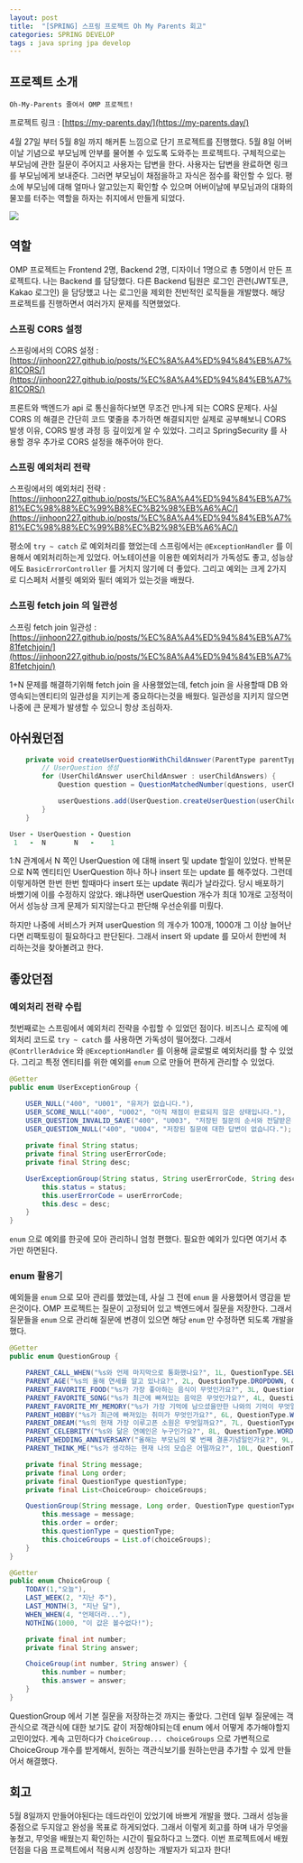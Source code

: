 ```yaml
---
layout: post
title:  "[SPRING] 스프링 프로젝트 Oh My Parents 회고"
categories: SPRING DEVELOP
tags : java spring jpa develop
---
```


## 프로젝트 소개

```
Oh-My-Parents 줄여서 OMP 프로젝트!
```

프로젝트 링크 : [https://my-parents.day/](https://my-parents.day/) 

4월 27일 부터 5월 8일 까지 해커톤 느낌으로 단기 프로젝트를 진행했다. 5월 8일 어버이날 기념으로 부모님께
안부를 물어볼 수 있도록 도와주는 프로젝트다. 구체적으로는 부모님에 관한 질문이 주어지고 사용자는 답변을 한다.
사용자는 답변을 완료하면 링크를 부모님에게 보내준다. 그러면 부모님이 채점을하고 자식은 점수를 확인할 수 있다.
평소에 부모님에 대해 얼마나 알고있는지 확인할 수 있으며 어버이날에 부모님과의 대화의 물꼬를 터주는
역할을 하자는 취지에서 만들게 되었다.

<img src="../../assets/img/posts/spring/develop/omp4.png">

## 역할

OMP 프로젝트는 Frontend 2명, Backend 2명, 디자이너 1명으로 총 5명이서 만든 프로젝트다.
나는 Backend 를 담당했다. 다른 Backend 팀원은 로그인 관련(JWT토큰, Kakao 로그인) 을 담당했고
나는 로그인을 제외한 전반적인 로직들을 개발했다. 해당 프로젝트를 진행하면서 여러가지 문제를 직면했었다.

### 스프링 CORS 설정

스프링에서의 CORS 설정 : [https://jinhoon227.github.io/posts/%EC%8A%A4%ED%94%84%EB%A7%81CORS/](https://jinhoon227.github.io/posts/%EC%8A%A4%ED%94%84%EB%A7%81CORS/)

프론트와 백엔드가 api 로 통신을하다보면 무조건 만나게 되는 CORS 문제다. 사실 CORS 의 해결은 간단히 코드 몇줄을
추가하면 해결되지만 실제로 공부해보니 CORS 발생 이유, CORS 발생 과정 등 깊이있게 알 수 있었다. 그리고
SpringSecurity 를 사용할 경우 추가로 CORS 설정을 해주어야 한다.

### 스프링 예외처리 전략

스프링에서의 예외처리 전략 : [https://jinhoon227.github.io/posts/%EC%8A%A4%ED%94%84%EB%A7%81%EC%98%88%EC%99%B8%EC%B2%98%EB%A6%AC/](https://jinhoon227.github.io/posts/%EC%8A%A4%ED%94%84%EB%A7%81%EC%98%88%EC%99%B8%EC%B2%98%EB%A6%AC/)

평소에 `try ~ catch` 로 예외처리를 했었는데 스프링에서는 `@ExceptionHandler` 를 이용해서 예외처리하는게 있었다.
어노테이션을 이용한 예외처리가 가독성도 좋고, 성능상에도 `BasicErrorController` 를 거치지 않기에 더 좋았다.
그리고 예외는 크게 2가지로 디스페처 서블릿 예외와 필터 예외가 있는것을 배웠다.

### 스프링 fetch join 의 일관성

스프링 fetch join 일관성 : [https://jinhoon227.github.io/posts/%EC%8A%A4%ED%94%84%EB%A7%81fetchjoin/](https://jinhoon227.github.io/posts/%EC%8A%A4%ED%94%84%EB%A7%81fetchjoin/)

1+N 문제를 해결하기위해 fetch join 을 사용했었는데, fetch join 을 사용할때 DB 와 영속되는엔티티의 일관성을
지키는게 중요하다는것을 배웠다. 일관성을 지키지 않으면 나중에 큰 문제가 발생할 수 있으니 항상 조심하자.

## 아쉬웠던점

```java
    private void createUserQuestionWithChildAnswer(ParentType parentType, List<UserChildAnswer> userChildAnswers, User user, List<Question> questions, List<UserQuestion> userQuestions) {
        // UserQuestion 생성
        for (UserChildAnswer userChildAnswer : userChildAnswers) {
            Question question = QuestionMatchedNumber(questions, userChildAnswer);

            userQuestions.add(UserQuestion.createUserQuestion(userChildAnswer.getAnswer(), parentType, question, user));
        }
    }
```

```j
User - UserQuestion - Question
 1   -  N       N   -    1
```

1:N 관계에서 N 쪽인 UserQuestion 에 대해 insert 및 update 할일이 있었다. 반복문으로 N쪽 엔티티인
UserQuestion 하나 하나 insert 또는 update 를 해주었다. 그런데 이렇게하면 한번 한번 할때마다
insert 또는 update 쿼리가 날라갔다. 당시 배포하기 바빴기에 이를 수정하지 않았다.
왜냐하면 userQuestion 개수가 최대 10개로 고정적이어서 성능상 크게 문제가 되지않는다고 판단해 우선순위를 미뤘다.

하지만 나중에 서비스가 커져 userQuestion 의 개수가 100개, 1000개 그 이상 늘어난다면 리팩토링이 필요하다고
판단된다. 그래서 insert 와 update 를 모아서 한번에 처리하는것을 찾아볼려고 한다.

## 좋았던점

### 예외처리 전략 수립

첫번째로는 스프링에서 예외처리 전략을 수립할 수 있었던 점이다. 비즈니스 로직에 예외처리 코드로 `try ~ catch` 를
사용하면 가독성이 떨어졌다. 그래서 `@ContrllerAdvice` 와 `@ExceptionHandler` 를 이용해 글로벌로 예외처리를 할 수 있었다.
그리고 특정 엔티티를 위한 예외를 `enum` 으로 만들어 편하게 관리할 수 있었다.

```java
@Getter
public enum UserExceptionGroup {

    USER_NULL("400", "U001", "유저가 없습니다."),
    USER_SCORE_NULL("400", "U002", "아직 채점이 완료되지 않은 상태입니다."),
    USER_QUESTION_INVALID_SAVE("400", "U003", "저장된 질문의 순서와 전달받은 질문의 순서가 올바르지 않습니다."),
    USER_QUESTION_NULL("400", "U004", "저장된 질문에 대한 답변이 없습니다.");
    
    private final String status;
    private final String userErrorCode;
    private final String desc;

    UserExceptionGroup(String status, String userErrorCode, String desc) {
        this.status = status;
        this.userErrorCode = userErrorCode;
        this.desc = desc;
    }
}
```

`enum` 으로 예외를 한곳에 모아 관리하니 엄청 편했다. 필요한 예외가 있다면 여기서 추가만 하면된다.

### enum 활용기

예외들을 `enum` 으로 모아 관리를 했었는데, 사실 그 전에 `enum` 을 사용했어서 영감을 받은것이다.
OMP 프로젝트는 질문이 고정되어 있고 백엔드에서 질문을 저장한다. 그래서 질문들을 `enum` 으로
관리해 질문에 변경이 있으면 해당 `enum` 만 수정하면 되도록 개발을 했다.

```java
@Getter
public enum QuestionGroup {

    PARENT_CALL_WHEN("%s와 언제 마지막으로 통화했나요?", 1L, QuestionType.SELECT, ChoiceGroup.TODAY, ChoiceGroup.LAST_WEEK, ChoiceGroup.LAST_MONTH, ChoiceGroup.WHEN_WHEN),
    PARENT_AGE("%s의 올해 연세를 알고 있나요?", 2L, QuestionType.DROPDOWN, ChoiceGroup.NOTHING),
    PARENT_FAVORITE_FOOD("%s가 가장 좋아하는 음식이 무엇인가요?", 3L, QuestionType.WORD, ChoiceGroup.NOTHING),
    PARENT_FAVORITE_SONG("%s가 최근에 빠져있는 음악은 무엇인가요?", 4L, QuestionType.WORD, ChoiceGroup.NOTHING),
    PARENT_FAVORITE_MY_MEMORY("%s가 가장 기억에 남으셨을만한 나와의 기억이 무엇일까요?", 5L, QuestionType.SENTENCE, ChoiceGroup.NOTHING),
    PARENT_HOBBY("%s가 최근에 빠져있는 취미가 무엇인가요?", 6L, QuestionType.WORD, ChoiceGroup.NOTHING),
    PARENT_DREAM("%s의 현재 가장 이루고픈 소원은 무엇일까요?", 7L, QuestionType.SENTENCE, ChoiceGroup.NOTHING),
    PARENT_CELEBRITY("%s와 닮은 연예인은 누구인가요?", 8L, QuestionType.WORD, ChoiceGroup.NOTHING),
    PARENT_WEDDING_ANNIVERSARY("올해는 부모님의 몇 번째 결혼기념일인가요?", 9L, QuestionType.DROPDOWN, ChoiceGroup.NOTHING),
    PARENT_THINK_ME("%s가 생각하는 현재 나의 모습은 어떨까요?", 10L, QuestionType.SENTENCE, ChoiceGroup.NOTHING);

    private final String message;
    private final Long order;
    private final QuestionType questionType;
    private final List<ChoiceGroup> choiceGroups;

    QuestionGroup(String message, Long order, QuestionType questionType, ChoiceGroup... choiceGroups) {
        this.message = message;
        this.order = order;
        this.questionType = questionType;
        this.choiceGroups = List.of(choiceGroups);
    }
}

@Getter
public enum ChoiceGroup {
    TODAY(1,"오늘"),
    LAST_WEEK(2, "지난 주"),
    LAST_MONTH(3, "지난 달"),
    WHEN_WHEN(4, "언제더라..."),
    NOTHING(1000, "이 값은 볼수없다!");

    private final int number;
    private final String answer;

    ChoiceGroup(int number, String answer) {
        this.number = number;
        this.answer = answer;
    }
}
```

QuestionGroup 에서 기본 질문을 저장하는것 까지는 좋았다. 그런데 일부 질문에는
객관식으로 객관식에 대한 보기도 같이 저장해야되는데 enum 에서 어떻게 추가해야할지 고민이었다.
계속 고민하다가 `ChoiceGroup... choiceGroups` 으로 가변적으로 ChoiceGroup 개수를 받게해서, 
원하는 객관식보기를 원하는만큼 추가할 수 있게 만들어서 해결했다.


## 회고

5월 8일까지 만들어야된다는 데드라인이 있었기에 바쁘게 개발을 했다. 그래서 성능을 중점으로 두지않고
완성을 목표로 하게되었다. 그래서 이렇게 회고를 하며 내가 무엇을 놓쳤고, 무엇을 배웠는지
확인하는 시간이 필요하다고 느꼈다. 이번 프로젝트에서 배웠던점을 다음 프로젝트에서 적용시켜 성장하는
개발자가 되고자 한다!